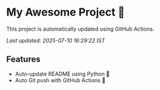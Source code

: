 # My Awesome Project 🚀

This project is automatically updated using GitHub Actions.

_Last updated: 2025-07-10 16:29:22 IST_

## Features
- Auto-update README using Python 🐍
- Auto Git push with GitHub Actions 🤖
